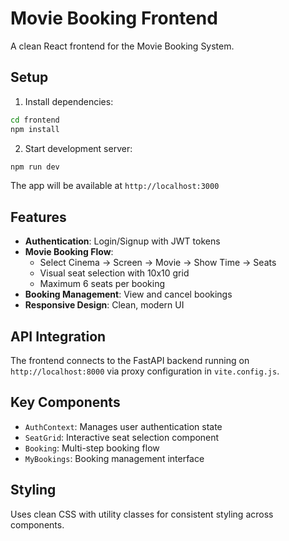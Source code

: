 # Movie Booking Frontend

A clean React frontend for the Movie Booking System.

## Setup

1. Install dependencies:
```bash
cd frontend
npm install
```

2. Start development server:
```bash
npm run dev
```

The app will be available at `http://localhost:3000`

## Features

- **Authentication**: Login/Signup with JWT tokens
- **Movie Booking Flow**: 
  - Select Cinema → Screen → Movie → Show Time → Seats
  - Visual seat selection with 10x10 grid
  - Maximum 6 seats per booking
- **Booking Management**: View and cancel bookings
- **Responsive Design**: Clean, modern UI

## API Integration

The frontend connects to the FastAPI backend running on `http://localhost:8000` via proxy configuration in `vite.config.js`.

## Key Components

- `AuthContext`: Manages user authentication state
- `SeatGrid`: Interactive seat selection component
- `Booking`: Multi-step booking flow
- `MyBookings`: Booking management interface

## Styling

Uses clean CSS with utility classes for consistent styling across components.
